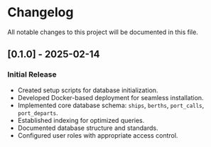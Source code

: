 # Changelog

All notable changes to this project will be documented in this file.

## [0.1.0] - 2025-02-14 
### Initial Release 
- Created setup scripts for database initialization.  
- Developed Docker-based deployment for seamless installation.   
- Implemented core database schema: `ships`, `berths`, `port_calls`, `port_departs`.  
- Established indexing for optimized queries.  
- Documented database structure and standards.  
- Configured user roles with appropriate access control. 

